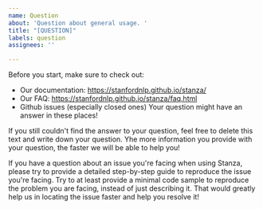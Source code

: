 ```yaml
---
name: Question
about: 'Question about general usage. '
title: "[QUESTION]"
labels: question
assignees: ''

---
```


Before you start, make sure to check out:
* Our documentation: https://stanfordnlp.github.io/stanza/
* Our FAQ: https://stanfordnlp.github.io/stanza/faq.html
* Github issues (especially closed ones)
Your question might have an answer in these places!

If you still couldn't find the answer to your question, feel free to delete this text and write down your question. Yhe more information you provide with your question, the faster we will be able to help you!

If you have a question about an issue you're facing when using Stanza, please try to provide a detailed step-by-step guide to reproduce the issue you're facing. Try to at least provide a minimal code sample to reproduce the problem you are facing, instead of just describing it. That would greatly help us in locating the issue faster and help you resolve it!
